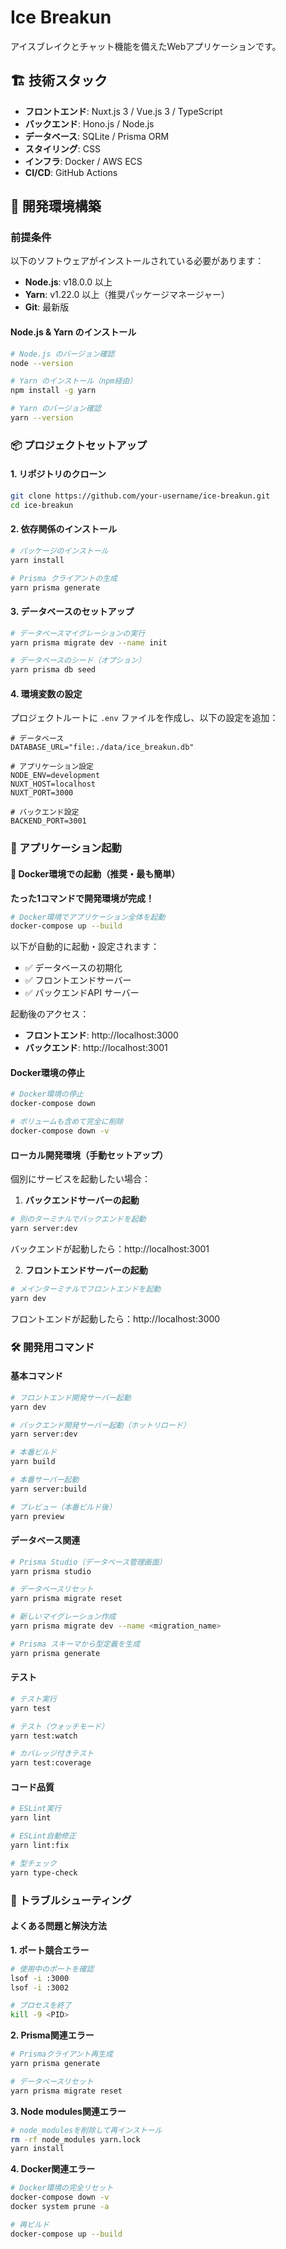 # Ice Breakun

アイスブレイクとチャット機能を備えたWebアプリケーションです。

## 🏗️ 技術スタック

- **フロントエンド**: Nuxt.js 3 / Vue.js 3 / TypeScript
- **バックエンド**: Hono.js / Node.js
- **データベース**: SQLite / Prisma ORM
- **スタイリング**: CSS
- **インフラ**: Docker / AWS ECS
- **CI/CD**: GitHub Actions

## 🚀 開発環境構築

### 前提条件

以下のソフトウェアがインストールされている必要があります：

- **Node.js**: v18.0.0 以上
- **Yarn**: v1.22.0 以上（推奨パッケージマネージャー）
- **Git**: 最新版

#### Node.js & Yarn のインストール

```bash
# Node.js のバージョン確認
node --version

# Yarn のインストール（npm経由）
npm install -g yarn

# Yarn のバージョン確認
yarn --version
```

### 📦 プロジェクトセットアップ

#### 1. リポジトリのクローン

```bash
git clone https://github.com/your-username/ice-breakun.git
cd ice-breakun
```

#### 2. 依存関係のインストール

```bash
# パッケージのインストール
yarn install

# Prisma クライアントの生成
yarn prisma generate
```

#### 3. データベースのセットアップ

```bash
# データベースマイグレーションの実行
yarn prisma migrate dev --name init

# データベースのシード（オプション）
yarn prisma db seed
```

#### 4. 環境変数の設定

プロジェクトルートに `.env` ファイルを作成し、以下の設定を追加：

```env
# データベース
DATABASE_URL="file:./data/ice_breakun.db"

# アプリケーション設定
NODE_ENV=development
NUXT_HOST=localhost
NUXT_PORT=3000

# バックエンド設定
BACKEND_PORT=3001
```

### 🎯 アプリケーション起動

#### 🐳 Docker環境での起動（推奨・最も簡単）

**たった1コマンドで開発環境が完成！**

```bash
# Docker環境でアプリケーション全体を起動
docker-compose up --build
```

以下が自動的に起動・設定されます：
- ✅ データベースの初期化
- ✅ フロントエンドサーバー
- ✅ バックエンドAPI サーバー

起動後のアクセス：
- **フロントエンド**: http://localhost:3000
- **バックエンド**: http://localhost:3001

#### Docker環境の停止

```bash
# Docker環境の停止
docker-compose down

# ボリュームも含めて完全に削除
docker-compose down -v
```

#### ローカル開発環境（手動セットアップ）

個別にサービスを起動したい場合：

1. **バックエンドサーバーの起動**

```bash
# 別のターミナルでバックエンドを起動
yarn server:dev
```

バックエンドが起動したら：http://localhost:3001

2. **フロントエンドサーバーの起動**

```bash
# メインターミナルでフロントエンドを起動
yarn dev
```

フロントエンドが起動したら：http://localhost:3000

### 🛠️ 開発用コマンド

#### 基本コマンド

```bash
# フロントエンド開発サーバー起動
yarn dev

# バックエンド開発サーバー起動（ホットリロード）
yarn server:dev

# 本番ビルド
yarn build

# 本番サーバー起動
yarn server:build

# プレビュー（本番ビルド後）
yarn preview
```

#### データベース関連

```bash
# Prisma Studio（データベース管理画面）
yarn prisma studio

# データベースリセット
yarn prisma migrate reset

# 新しいマイグレーション作成
yarn prisma migrate dev --name <migration_name>

# Prisma スキーマから型定義を生成
yarn prisma generate
```

#### テスト

```bash
# テスト実行
yarn test

# テスト（ウォッチモード）
yarn test:watch

# カバレッジ付きテスト
yarn test:coverage
```

#### コード品質

```bash
# ESLint実行
yarn lint

# ESLint自動修正
yarn lint:fix

# 型チェック
yarn type-check
```

### 🔧 トラブルシューティング

#### よくある問題と解決方法

**1. ポート競合エラー**
```bash
# 使用中のポートを確認
lsof -i :3000
lsof -i :3002

# プロセスを終了
kill -9 <PID>
```

**2. Prisma関連エラー**
```bash
# Prismaクライアント再生成
yarn prisma generate

# データベースリセット
yarn prisma migrate reset
```

**3. Node modules関連エラー**
```bash
# node_modulesを削除して再インストール
rm -rf node_modules yarn.lock
yarn install
```

**4. Docker関連エラー**
```bash
# Docker環境の完全リセット
docker-compose down -v
docker system prune -a

# 再ビルド
docker-compose up --build
```